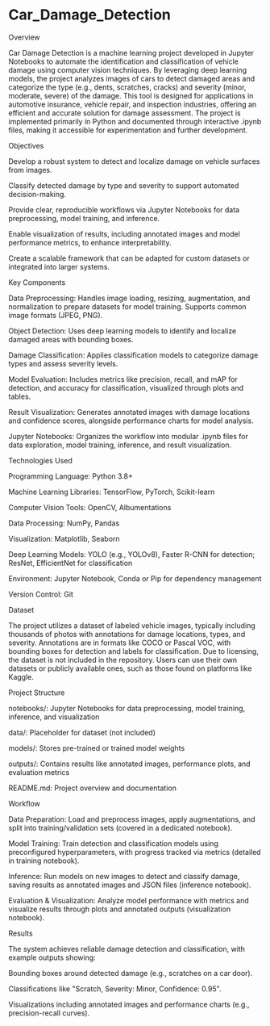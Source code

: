 # Car_Damage_Detection

Overview

Car Damage Detection is a machine learning project developed in Jupyter Notebooks to automate the identification and classification of vehicle damage using computer vision techniques. By leveraging deep learning models, the project analyzes images of cars to detect damaged areas and categorize the type (e.g., dents, scratches, cracks) and severity (minor, moderate, severe) of the damage. This tool is designed for applications in automotive insurance, vehicle repair, and inspection industries, offering an efficient and accurate solution for damage assessment. The project is implemented primarily in Python and documented through interactive .ipynb files, making it accessible for experimentation and further development.

Objectives





Develop a robust system to detect and localize damage on vehicle surfaces from images.



Classify detected damage by type and severity to support automated decision-making.



Provide clear, reproducible workflows via Jupyter Notebooks for data preprocessing, model training, and inference.



Enable visualization of results, including annotated images and model performance metrics, to enhance interpretability.



Create a scalable framework that can be adapted for custom datasets or integrated into larger systems.

Key Components





Data Preprocessing: Handles image loading, resizing, augmentation, and normalization to prepare datasets for model training. Supports common image formats (JPEG, PNG).



Object Detection: Uses deep learning models to identify and localize damaged areas with bounding boxes.



Damage Classification: Applies classification models to categorize damage types and assess severity levels.



Model Evaluation: Includes metrics like precision, recall, and mAP for detection, and accuracy for classification, visualized through plots and tables.



Result Visualization: Generates annotated images with damage locations and confidence scores, alongside performance charts for model analysis.



Jupyter Notebooks: Organizes the workflow into modular .ipynb files for data exploration, model training, inference, and result visualization.

Technologies Used





Programming Language: Python 3.8+



Machine Learning Libraries: TensorFlow, PyTorch, Scikit-learn



Computer Vision Tools: OpenCV, Albumentations



Data Processing: NumPy, Pandas



Visualization: Matplotlib, Seaborn



Deep Learning Models: YOLO (e.g., YOLOv8), Faster R-CNN for detection; ResNet, EfficientNet for classification



Environment: Jupyter Notebook, Conda or Pip for dependency management



Version Control: Git

Dataset

The project utilizes a dataset of labeled vehicle images, typically including thousands of photos with annotations for damage locations, types, and severity. Annotations are in formats like COCO or Pascal VOC, with bounding boxes for detection and labels for classification. Due to licensing, the dataset is not included in the repository. Users can use their own datasets or publicly available ones, such as those found on platforms like Kaggle.

Project Structure





notebooks/: Jupyter Notebooks for data preprocessing, model training, inference, and visualization



data/: Placeholder for dataset (not included)



models/: Stores pre-trained or trained model weights



outputs/: Contains results like annotated images, performance plots, and evaluation metrics



README.md: Project overview and documentation

Workflow





Data Preparation: Load and preprocess images, apply augmentations, and split into training/validation sets (covered in a dedicated notebook).



Model Training: Train detection and classification models using preconfigured hyperparameters, with progress tracked via metrics (detailed in training notebook).



Inference: Run models on new images to detect and classify damage, saving results as annotated images and JSON files (inference notebook).



Evaluation & Visualization: Analyze model performance with metrics and visualize results through plots and annotated outputs (visualization notebook).

Results

The system achieves reliable damage detection and classification, with example outputs showing:





Bounding boxes around detected damage (e.g., scratches on a car door).



Classifications like "Scratch, Severity: Minor, Confidence: 0.95".



Visualizations including annotated images and performance charts (e.g., precision-recall curves).
